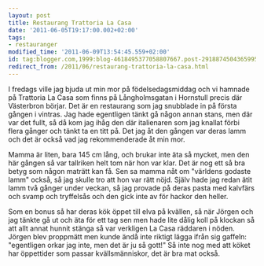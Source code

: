 ```yaml
---
layout: post
title: Restaurang Trattoria La Casa
date: '2011-06-05T19:17:00.002+02:00'
tags:
- restauranger
modified_time: '2011-06-09T13:54:45.559+02:00'
id: tag:blogger.com,1999:blog-4618495377058807667.post-291887450436599568
redirect_from: /2011/06/restaurang-trattoria-la-casa.html
---
```


I fredags ville jag bjuda ut min mor på födelsedagsmiddag och vi
hamnade på Trattoria La Casa som finns på Långholmsgatan i Hornstull
precis där Västerbron börjar.  Det är en restaurang som jag snubblade
in på första gången i vintras.  Jag hade egentligen tänkt gå någon
annan stans, men där var det fullt, så då kom jag ihåg den där
italienaren som jag knallat förbi flera gånger och tänkt ta en titt
på.  Det jag åt den gången var deras lamm och det är också vad jag
rekommenderade åt min mor.

Mamma är liten, bara 145 cm lång, och brukar inte äta så mycket, men
den här gången så var tallriken helt tom när hon var klar.  Det är nog
ett så bra betyg som någon maträtt kan få.  Sen sa mamma nåt om
"världens godaste lamm" också, så jag skulle tro att hon var rätt
nöjd.  Själv hade jag redan ätit lamm två gånger under veckan, så jag
provade på deras pasta med kalvfärs och svamp och tryffelsås och den
gick inte av för hackor den heller.

Som en bonus så har deras kök öppet till elva på kvällen, så när
Jörgen och jag tänkte gå ut och äta för ett tag sen men hade lite
dålig koll på klockan så att allt annat hunnit stänga så var verkligen
La Casa räddaren i nöden.  Jörgen blev proppmätt men kunde ändå inte
riktigt lägga ifrån sig gaffeln: "egentligen orkar jag inte, men det
är ju så gott!"  Så inte nog med att köket har öppettider som passar
kvällsmänniskor, det är bra mat också.

